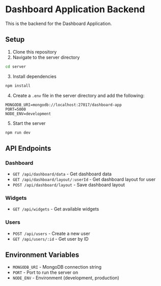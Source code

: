 
# Dashboard Application Backend

This is the backend for the Dashboard Application.

## Setup

1. Clone this repository
2. Navigate to the server directory

```bash
cd server
```

3. Install dependencies

```bash
npm install
```

4. Create a `.env` file in the server directory and add the following:

```
MONGODB_URI=mongodb://localhost:27017/dashboard-app
PORT=5000
NODE_ENV=development
```

5. Start the server

```bash
npm run dev
```

## API Endpoints

### Dashboard

- `GET /api/dashboard/data` - Get dashboard data
- `GET /api/dashboard/layout/:userId` - Get dashboard layout for user
- `POST /api/dashboard/layout` - Save dashboard layout

### Widgets

- `GET /api/widgets` - Get available widgets

### Users

- `POST /api/users` - Create a new user
- `GET /api/users/:id` - Get user by ID

## Environment Variables

- `MONGODB_URI` - MongoDB connection string
- `PORT` - Port to run the server on
- `NODE_ENV` - Environment (development, production)
